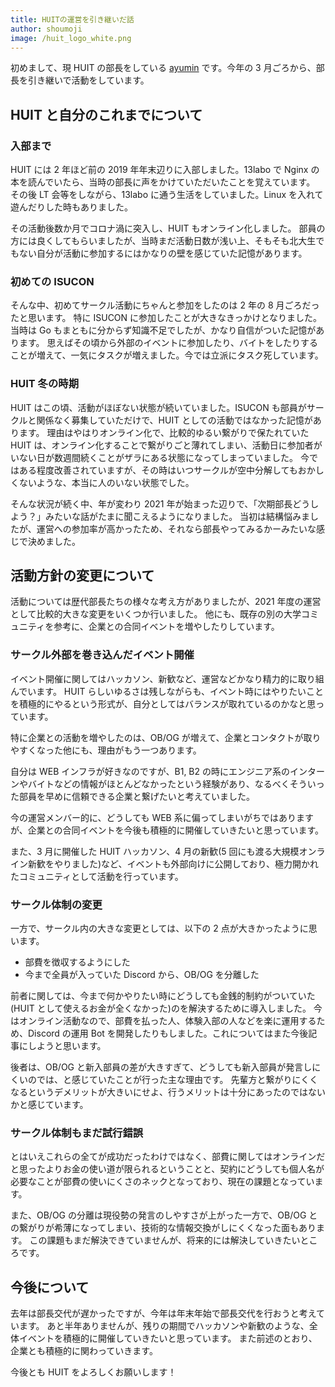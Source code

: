 ```yaml
---
title: HUITの運営を引き継いだ話
author: shoumoji
image: /huit_logo_white.png
---
```


初めまして、現 HUIT の部長をしている [ayumin](https://twitter.com/shoumoji) です。今年の 3 月ごろから、部長を引き継いで活動をしています。

## HUIT と自分のこれまでについて

### 入部まで

HUIT には 2 年ほど前の 2019 年年末辺りに入部しました。13labo で Nginx の本を読んでいたら、当時の部長に声をかけていただいたことを覚えています。
その後 LT 会等をしながら、13labo に通う生活をしていました。Linux を入れて遊んだりした時もありました。

その活動後数か月でコロナ渦に突入し、HUIT もオンライン化しました。
部員の方には良くしてもらいましたが、当時まだ活動日数が浅い上、そもそも北大生でもない自分が活動に参加するにはかなりの壁を感じていた記憶があります。

### 初めての ISUCON

そんな中、初めてサークル活動にちゃんと参加をしたのは 2 年の 8 月ごろだったと思います。
特に ISUCON に参加したことが大きなきっかけとなりました。当時は Go もまともに分からず知識不足でしたが、かなり自信がついた記憶があります。
思えばその頃から外部のイベントに参加したり、バイトをしたりすることが増えて、一気にタスクが増えました。今では立派にタスク死しています。

### HUIT 冬の時期

HUIT はこの頃、活動がほぼない状態が続いていました。ISUCON も部員がサークルと関係なく募集していただけで、HUIT としての活動ではなかった記憶があります。
理由はやはりオンライン化で、比較的ゆるい繋がりで保たれていた HUIT は、オンライン化することで繋がりごと薄れてしまい、活動日に参加者がいない日が数週間続くことがザラにある状態になってしまっていました。
今ではある程度改善されていますが、その時はいつサークルが空中分解してもおかしくないような、本当に人のいない状態でした。

そんな状況が続く中、年が変わり 2021 年が始まった辺りで、「次期部長どうしよう？」みたいな話がたまに聞こえるようになりました。
当初は結構悩みましたが、運営への参加率が高かったため、それなら部長やってみるかーみたいな感じで決めました。

## 活動方針の変更について

活動については歴代部長たちの様々な考え方がありましたが、2021 年度の運営として比較的大きな変更をいくつか行いました。
他にも、既存の別の大学コミュニティを参考に、企業との合同イベントを増やしたりしています。

### サークル外部を巻き込んだイベント開催

イベント開催に関してはハッカソン、新歓など、運営などかなり精力的に取り組んでいます。
HUIT らしいゆるさは残しながらも、イベント時にはやりたいことを積極的にやるという形式が、自分としてはバランスが取れているのかなと思っています。

特に企業との活動を増やしたのは、OB/OG が増えて、企業とコンタクトが取りやすくなった他にも、理由がもう一つあります。

自分は WEB インフラが好きなのですが、B1, B2 の時にエンジニア系のインターンやバイトなどの情報がほとんどなかったという経験があり、なるべくそういった部員を早めに信頼できる企業と繋げたいと考えていました。

今の運営メンバー的に、どうしても WEB 系に偏ってしまいがちではありますが、企業との合同イベントを今後も積極的に開催していきたいと思っています。

また、3 月に開催した HUIT ハッカソン、4 月の新歓(5 回にも渡る大規模オンライン新歓をやりました)など、イベントも外部向けに公開しており、極力開かれたコミュニティとして活動を行っています。

### サークル体制の変更

一方で、サークル内の大きな変更としては、以下の 2 点が大きかったように思います。

- 部費を徴収するようにした
- 今まで全員が入っていた Discord から、OB/OG を分離した

前者に関しては、今まで何かやりたい時にどうしても金銭的制約がついていた(HUIT として使えるお金が全くなかった)のを解決するために導入しました。
今はオンライン活動なので、部費を払った人、体験入部の人などを楽に運用するため、Discord の運用 Bot を開発したりもしました。これについてはまた今後記事にしようと思います。

後者は、OB/OG と新入部員の差が大きすぎて、どうしても新入部員が発言しにくいのでは、と感じていたことが行った主な理由です。
先輩方と繋がりにくくなるというデメリットが大きいにせよ、行うメリットは十分にあったのではないかと感じています。

### サークル体制もまだ試行錯誤

とはいえこれらの全てが成功だったわけではなく、部費に関してはオンラインだと思ったよりお金の使い道が限られるということと、契約にどうしても個人名が必要なことが部費の使いにくさのネックとなっており、現在の課題となっています。

また、OB/OG の分離は現役勢の発言のしやすさが上がった一方で、OB/OG との繋がりが希薄になってしまい、技術的な情報交換がしにくくなった面もあります。
この課題もまだ解決できていませんが、将来的には解決していきたいところです。

## 今後について

去年は部長交代が遅かったですが、今年は年末年始で部長交代を行おうと考えています。
あと半年ありませんが、残りの期間でハッカソンや新歓のような、全体イベントを積極的に開催していきたいと思っています。
また前述のとおり、企業とも積極的に関わっていきます。

今後とも HUIT をよろしくお願いします！
